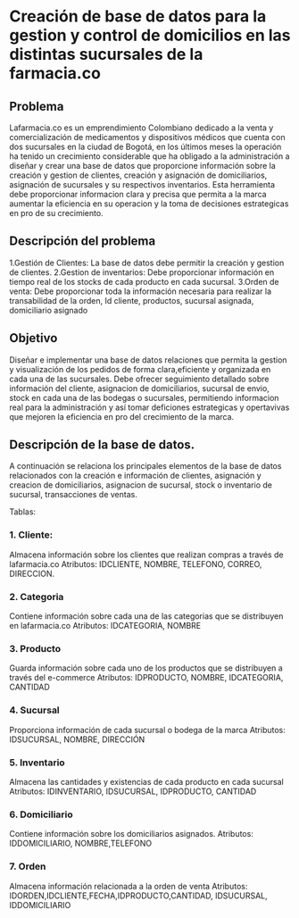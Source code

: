 # Creación de base de datos para la gestion y control de domicilios en las distintas sucursales de la farmacia.co

## Problema
Lafarmacia.co es un emprendimiento Colombiano dedicado a la venta y comercialización de medicamentos y dispositivos médicos que cuenta con dos sucursales en la ciudad de Bogotá, en los últimos meses la operación ha tenido un crecimiento considerable que ha obligado a la administración a diseñar y crear una base de datos que proporcione información sobre la creación y gestion de clientes, creación y asignación de domiciliarios, asignación de sucursales y su respectivos inventarios. Esta herramienta debe proporcionar informacion clara y precisa que permita a la marca aumentar la eficiencia en su operacion y la toma de decisiones estrategicas en pro de su crecimiento.

## Descripción del problema

1.Gestión de Clientes: La base de datos debe permitir la creación y gestion de clientes. 
2.Gestion de inventarios: Debe proporcionar información en tiempo real de los stocks de cada producto en cada sucursal.
3.Orden de venta: Debe proporcionar toda la información necesaria para realizar la transabilidad de la orden, Id cliente, productos, sucursal asignada, domiciliario asignado 


## Objetivo

Diseñar e implementar una base de datos relaciones que permita la gestion y visualización de los pedidos de forma clara,eficiente y organizada en cada una de las sucursales. Debe ofrecer seguimiento detallado sobre información del cliente, asignacion de domiciliarios, sucursal de envio, stock en cada una de las bodegas o sucursales, permitiendo informacion real para la administración y así tomar deficiones estrategicas y opertavivas que mejoren la eficiencia en pro del crecimiento de la marca.

## Descripción de la base de datos.

A continuación se relaciona los principales elementos de la base de datos relacionados con la creación e información de clientes, asignación y creacion de domiciliarios, asignacion de sucursal, stock o inventario de sucursal, transacciones de ventas.

Tablas:

### 1. Cliente:

Almacena información sobre los clientes que realizan compras a través de lafarmacia.co
Atributos: IDCLIENTE, NOMBRE, TELEFONO, CORREO, DIRECCION.

### 2. Categoria 

Contiene información sobre cada una de las categorias que se distribuyen en lafarmacia.co
Atributos: IDCATEGORIA, NOMBRE

### 3. Producto

Guarda información sobre cada uno de los productos que se distribuyen a través del e-commerce
Atributos: IDPRODUCTO, NOMBRE, IDCATEGORIA, CANTIDAD

### 4. Sucursal

Proporciona información de cada sucursal o bodega de la marca
Atributos: IDSUCURSAL, NOMBRE, DIRECCIÓN

### 5. Inventario
Almacena las cantidades y existencias de cada producto en cada sucursal
Atributos: IDINVENTARIO, IDSUCURSAL, IDPRODUCTO, CANTIDAD

### 6. Domiciliario
Contiene información sobre los domiciliarios asignados.
Atributos: IDDOMICILIARIO, NOMBRE,TELEFONO

### 7. Orden
Almacena información relacionada a la orden de venta 
Atributos: IDORDEN,IDCLIENTE,FECHA,IDPRODUCTO,CANTIDAD, IDSUCURSAL, IDDOMICILIARIO 


